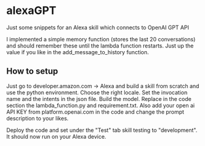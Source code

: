 # alexaGPT

Just some snippets for an Alexa skill which connects to OpenAI GPT API

I implemented a simple memory function (stores the last 20 conversations) and should remember these until the lambda function restarts. Just up the value if you like in the add_message_to_history function.

## How to setup
Just go to developer.amazon.com -> Alexa and build a skill from scratch and use the python environment. Choose the right locale. Set the invocation name and the intents in the json file. Build the model.
Replace in the code section the lambda_function.py and requirement.txt.
Also add your open ai API KEY from platform.openai.com in the code and change the prompt description to your likes.

Deploy the code and set under the "Test" tab skill testing to "development". It should now run on your Alexa device.

